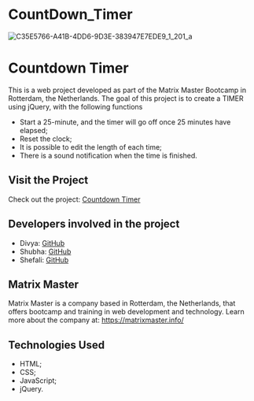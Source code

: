 # CountDown_Timer

![C35E5766-A41B-4DD6-9D3E-383947E7EDE9_1_201_a](https://github.com/Shefali2412/CountDown_Timer/assets/148550787/904c0a6d-baf6-4520-bf30-92512142a52f)

<!DOCTYPE html>
<html>
<head>
    <meta charset="UTF-8">
</head>
<body>
    <h1>Countdown Timer</h1>
    <p>This is a web project developed as part of the Matrix Master Bootcamp in Rotterdam, the Netherlands. The goal of this project is to create a TIMER using jQuery, with the following functions</p>
    <ul>
        <li>Start a 25-minute, and the timer will go off once 25 minutes have elapsed;</li>
        <li>Reset the clock;</li>
        <li>It is possible to edit the length of each time;</li>
        <li>There is a sound notification when the time is finished.</li>    
    </ul>
    <h2>Visit the Project</h2>
    <p>Check out the project: <a href="https://Users/mosespraveenkambalapati/Documents/clock/index.html">Countdown Timer</a></p>
    <h2>Developers involved in the project</h2>
    <ul>
        <li>Divya: <a href="https://github.com/gofordivya">GitHub</a></li>
        <li>Shubha: <a href="#">GitHub</a></li>
        <li>Shefali: <a href="https://github.com/Shefali2412">GitHub</a></li>
    </ul>
    <h2>Matrix Master</h2>
    <p>Matrix Master is a company based in Rotterdam, the Netherlands, that offers bootcamp and training in web development and technology. Learn more about the company at: <a href="https://matrixmaster.info/">https://matrixmaster.info/</a></p>
    <h2>Technologies Used</h2>
    <ul>
        <li>HTML;</li>
        <li>CSS;</li>
        <li>JavaScript;</li>
        <li>jQuery.</li>
    </ul>
</body>
</html>

